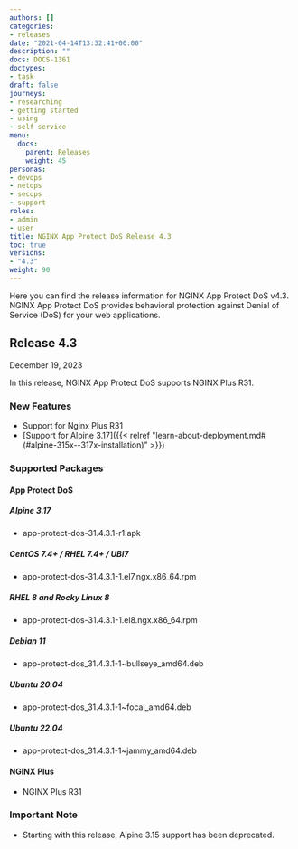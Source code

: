 ```yaml
---
authors: []
categories:
- releases
date: "2021-04-14T13:32:41+00:00"
description: ""
docs: DOCS-1361
doctypes:
- task
draft: false
journeys:
- researching
- getting started
- using
- self service
menu:
  docs:
    parent: Releases
    weight: 45
personas:
- devops
- netops
- secops
- support
roles:
- admin
- user
title: NGINX App Protect DoS Release 4.3
toc: true
versions:
- "4.3"
weight: 90
---
```


Here you can find the release information for NGINX App Protect DoS v4.3. NGINX App Protect DoS provides behavioral protection against Denial of Service (DoS) for your web applications. 

## Release 4.3

December 19, 2023

In this release, NGINX App Protect DoS supports NGINX Plus R31.

### New Features
- Support for Nginx Plus R31
- [Support for Alpine 3.17]({{< relref "learn-about-deployment.md#(#alpine-315x--317x-installation)" >}})

### Supported Packages

#### App Protect DoS

##### Alpine 3.17
- app-protect-dos-31.4.3.1-r1.apk 

##### CentOS 7.4+ / RHEL 7.4+ / UBI7
- app-protect-dos-31.4.3.1-1.el7.ngx.x86_64.rpm

##### RHEL 8 and Rocky Linux 8 
- app-protect-dos-31.4.3.1-1.el8.ngx.x86_64.rpm 

##### Debian 11
- app-protect-dos_31.4.3.1-1~bullseye_amd64.deb

##### Ubuntu 20.04
- app-protect-dos_31.4.3.1-1~focal_amd64.deb

##### Ubuntu 22.04
- app-protect-dos_31.4.3.1-1~jammy_amd64.deb


#### NGINX Plus
- NGINX Plus R31


### Important Note

- Starting with this release, Alpine 3.15 support has been deprecated. 